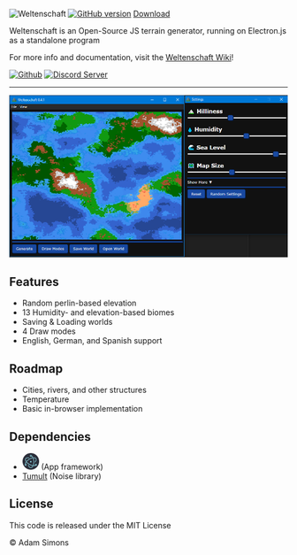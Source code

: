 ![Weltenschaft](assets/icons/logo.png)
[![GitHub version](https://badge.fury.io/gh/HoubkneghteS%2FWeltenschaft.svg)](https://badge.fury.io/gh/HoubkneghteS%2FWeltenschaft)
<a class="github-button" href="https://github.com/HoubkneghteS/Weltenschaft/archive/master.zip" data-icon="octicon-download" aria-label="Download HoubkneghteS/Weltenschaft on GitHub">Download</a>
<script async defer src="https://buttons.github.io/buttons.js"></script>

Weltenschaft is an Open-Source JS terrain generator, running on Electron.js as a standalone program

For more info and documentation, visit the [Weltenschaft Wiki](https://github.com/HoubkneghteS/Weltenschaft/wiki)!

<a href="https://github.com/HoubkneghteS/Weltenschaft" target="_blank"><img alt="Github" src="https://cdn4.iconfinder.com/data/icons/iconsimple-logotypes/512/github-512.png" title="Github" width="40px" target="_blank"></a>
<a href="https://discord.gg/trJnfSQ" target="_blank"><img alt="Discord Server" src="https://discordapp.com/assets/07dca80a102d4149e9736d4b162cff6f.ico" title="Discord Server" width="40px" target="_blank"></a>

----

![Weltenschaft 0.4.1](https://github.com/HoubkneghteS/Weltenschaft/blob/master/assets/Screenshots/Screenshot1.png)

## Features
* Random perlin-based elevation
* 13 Humidity- and elevation-based biomes
* Saving & Loading worlds
* 4 Draw modes
* English, German, and Spanish support

## Roadmap
* Cities, rivers, and other structures
* Temperature
* Basic in-browser implementation

## Dependencies
* [![Electron](assets/icons/electron.png)](https://github.com/electron/electron) (App framework)
* [Tumult](https://github.com/ScottyFillups/tumult) (Noise library)

## License

This code is released under the MIT License

© Adam Simons
